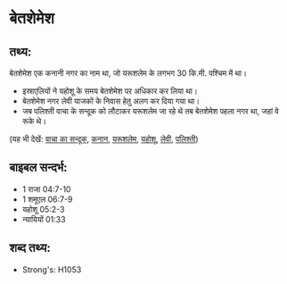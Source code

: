 # बेतशेमेश #

## तथ्य: ##

बेतशेमेश एक कनानी नगर का नाम था, जो यरूशलेम के लगभग 30 कि.मी. पश्चिम में था।

* इस्राएलियों ने यहोशू के समय बेतशेमेश पर अधिकार कर लिया था।
* बेतशेमेश नगर लेवी याजकों के निवास हेतु अलग कर दिया गया था।
* जब पलिश्ती वाचा के सन्दूक को लौटाकर यरूशलेम जा रहे थे तब बेतशेमेश पहला नगर था, जहां वे रूके थे।

(यह भी देखें: [वाचा का सन्दूक](../arkofthecovenant.md), [कनान](../canaan.md), [यरूशलेम](../jerusalem.md), [यहोशू](../joshua.md), [लेवी](../levite.md), [पलिश्ती](../philistines.md))

## बाइबल सन्दर्भ: ##

* 1 राजा 04:7-10
* 1 शमूएल 06:7-9
* यहोशू 05:2-3
* न्यायियों 01:33

## शब्द तथ्य: ##

* Strong's: H1053
